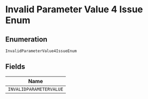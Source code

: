 
# Invalid Parameter Value 4 Issue Enum

## Enumeration

`InvalidParameterValue4IssueEnum`

## Fields

| Name |
|  --- |
| `INVALIDPARAMETERVALUE` |

